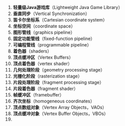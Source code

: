 1. **轻量级Java游戏库**（Lightweight Java Game Library）
2. **垂直同步**（Vertical Synchronization）
3. **笛卡尔坐标系**（Cartesian coordinate system）
4. **坐标空间**（coordinate space）
5. **图形管线**（graphics pipeline）
6. **固定功能管线**（fixed-function pipeline）
7. **可编程管线**（programmable pipeline）
8. **着色器**（shaders）
9. **顶点缓冲区**（Vertex Buffers）
10. **顶点着色器**（vertex shader）
11. **几何处理阶段**（geometry processing stage）
12. **光栅化阶段**（rasterization stage）
13. **片段处理阶段**（fragment processing stage）
14. **片段着色器**（fragment shader）
15. **帧缓冲区**（framebuffer）
16. **齐次坐标**（homogeneous coordinates）
17. **顶点数组对象**（Vertex Array Objects，VAOs）
18. **顶点缓冲对象**（Vertex Buffer Objects，VBOs）
19. 